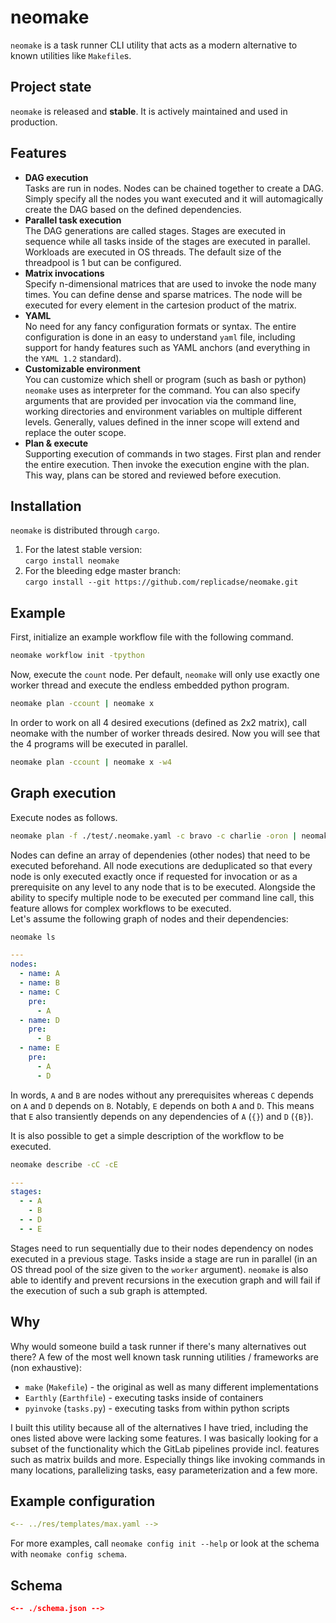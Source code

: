 # neomake

`neomake` is a task runner CLI utility that acts as a modern alternative to known utilities like `Makefile`s.

## Project state

`neomake` is released and  **stable**. It is actively maintained and used in production.

## Features

- **DAG execution**\
  Tasks are run in nodes. Nodes can be chained together to create a DAG. Simply specify all the nodes you want executed and it will automagically create the DAG based on the defined dependencies.
- **Parallel task execution**\
  The DAG generations are called stages. Stages are executed in sequence while all tasks inside of the stages are executed in parallel. Workloads are executed in OS threads. The default size of the threadpool is 1 but can be configured.
- **Matrix invocations**\
  Specify n-dimensional matrices that are used to invoke the node many times. You can define dense and sparse matrices. The node will be executed for every element in the cartesion product of the matrix.
- **YAML**\
  No need for any fancy configuration formats or syntax. The entire configuration is done in an easy to understand `yaml` file, including support for handy features such as YAML anchors (and everything in the `YAML 1.2` standard).
- **Customizable environment**\
  You can customize which shell or program (such as bash or python) `neomake` uses as interpreter for the command. You can also specify arguments that are provided per invocation via the command line, working directories and environment variables on multiple different levels. Generally, values defined in the inner scope will extend and replace the outer scope.
- **Plan & execute**\
  Supporting execution of commands in two stages. First plan and render the entire execution. Then invoke the execution engine with the plan. This way, plans can be stored and reviewed before execution.

## Installation

`neomake` is distributed through `cargo`.

1) For the latest stable version:\
  `cargo install neomake`
2) For the bleeding edge master branch:\
  `cargo install --git https://github.com/replicadse/neomake.git`

## Example

First, initialize an example workflow file with the following command.

```bash
neomake workflow init -tpython
```

Now, execute the `count` node. Per default, `neomake` will only use exactly one worker thread and execute the endless embedded python program.

```bash
neomake plan -ccount | neomake x
```

In order to work on all 4 desired executions (defined as 2x2 matrix), call neomake with the number of worker threads desired. Now you will see that the 4 programs will be executed in parallel.

```bash
neomake plan -ccount | neomake x -w4
```

## Graph execution

Execute nodes as follows.

```bash
neomake plan -f ./test/.neomake.yaml -c bravo -c charlie -oron | neomake execute -fron
```

Nodes can define an array of dependenies (other nodes) that need to be executed beforehand. All node executions are deduplicated so that every node is only executed exactly once if requested for invocation or as a prerequisite on any level to any node that is to be executed. Alongside the ability to specify multiple node to be executed per command line call, this feature allows for complex workflows to be executed.\
Let's assume the following graph of nodes and their dependencies:

```bash
neomake ls
```

```yaml
---
nodes:
  - name: A
  - name: B
  - name: C
    pre:
      - A
  - name: D
    pre:
      - B
  - name: E
    pre:
      - A
      - D
```

In words, `A` and `B` are nodes without any prerequisites whereas `C` depends on `A` and `D` depends on `B`. Notably, `E` depends on both `A` and `D`. This means that `E` also transiently depends on any dependencies of `A` (`{}`) and `D` (`{B}`).

It is also possible to get a simple description of the workflow to be executed.
```bash
neomake describe -cC -cE
```

```yaml
---
stages:
  - - A
    - B
  - - D
  - - E
```

Stages need to run sequentially due to their nodes dependency on nodes executed in a previous stage. Tasks inside a stage are run in parallel (in an OS thread pool of the size given to the `worker` argument). `neomake` is also able to identify and prevent recursions in the execution graph and will fail if the execution of such a sub graph is attempted.

## Why

Why would someone build a task runner if there's many alternatives out there? A few of the most well known task running utilities / frameworks are (non exhaustive):

* `make` (`Makefile`) - the original as well as many different implementations
* `Earthly` (`Earthfile`) - executing tasks inside of containers
* `pyinvoke` (`tasks.py`) - executing tasks from within python scripts

I built this utility because all of the alternatives I have tried, including the ones listed above were lacking some features. I was basically looking for a subset of the functionality which the GitLab pipelines provide incl. features such as matrix builds and more. Especially things like invoking commands in many locations, parallelizing tasks, easy parameterization and a few more.

## Example configuration

```yaml
<-- ../res/templates/max.yaml -->
```

For more examples, call `neomake config init --help` or look at the schema with `neomake config schema`.

## Schema

```json
<-- ./schema.json -->
```

